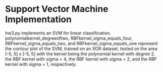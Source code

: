 # Support Vector Machine Implementation
hw3.py implements an SVM for linear classification. polynomialkernel_degreeoftwo, RBFkernel_sigma_equals_four, RBFkernel_sigma_equals_two, and RBFkernel_sigma_equals_one represent the contour plot of the SVM, trained on an XOR dataset, tested on the area [-5, 5] x [-5, 5] with the kernel being the polynomial kernel with degree 2, the RBF kernel with sigma = 4, the RBF kernel with sigma = 2, and the RBF kernel with sigma = 1, respectively.


